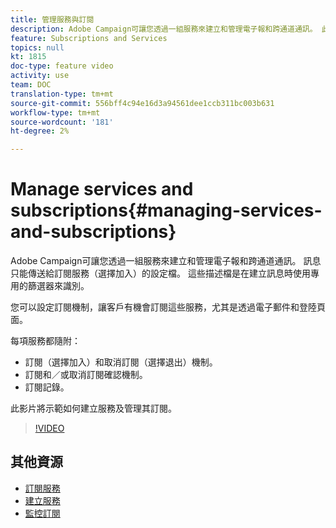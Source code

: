 ```yaml
---
title: 管理服務與訂閱
description: Adobe Campaign可讓您透過一組服務來建立和管理電子報和跨通道通訊。 此影片將示範如何在Adobe Campaign Standard(ACS)中建立服務並管理其訂閱。
feature: Subscriptions and Services
topics: null
kt: 1815
doc-type: feature video
activity: use
team: DOC
translation-type: tm+mt
source-git-commit: 556bff4c94e16d3a94561dee1ccb311bc003b631
workflow-type: tm+mt
source-wordcount: '181'
ht-degree: 2%

---
```



# Manage services and subscriptions{#managing-services-and-subscriptions}

Adobe Campaign可讓您透過一組服務來建立和管理電子報和跨通道通訊。 訊息只能傳送給訂閱服務（選擇加入）的設定檔。 這些描述檔是在建立訊息時使用專用的篩選器來識別。

您可以設定訂閱機制，讓客戶有機會訂閱這些服務，尤其是透過電子郵件和登陸頁面。

每項服務都隨附：

* 訂閱（選擇加入）和取消訂閱（選擇退出）機制。
* 訂閱和／或取消訂閱確認機制。
* 訂閱記錄。

此影片將示範如何建立服務及管理其訂閱。

>[!VIDEO](https://video.tv.adobe.com/v/24673?quality=12)

## 其他資源

* [訂閱服務](https://docs.adobe.com/content/help/en/campaign-standard/using/managing-processes-and-data/data-management-activities/subscription-services.html)
* [建立服務](https://docs.adobe.com/content/help/en/campaign-standard/using/profiles-and-audiences/managing-subscriptions/creating-a-service.html)
* [監控訂閱](https://docs.adobe.com/content/help/en/campaign-standard/using/profiles-and-audiences/managing-subscriptions/monitoring-subscriptions.html)
